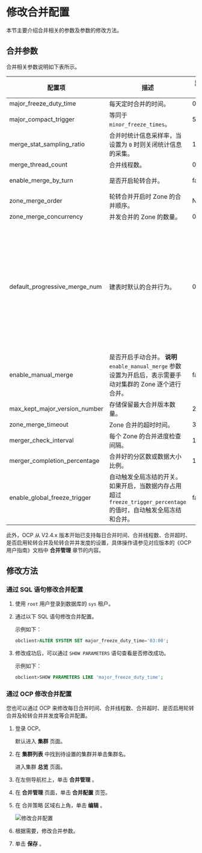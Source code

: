 修改合并配置 
===========================

本节主要介绍合并相关的参数及参数的修改方法。

合并参数 
-------------------------

合并相关参数说明如下表所示。


|              配置项              |                                                    描述                                                    |  默认值  |                                                                                                                               取值范围                                                                                                                               |
|-------------------------------|----------------------------------------------------------------------------------------------------------|-------|------------------------------------------------------------------------------------------------------------------------------------------------------------------------------------------------------------------------------------------------------------------|
| major_freeze_duty_time        | 每天定时合并的时间。                                                                                               | 02:00 | \[00:00,24:00\]                                                                                                                                                                                                                                                  |
| major_compact_trigger         | 等同于 `minor_freeze_times`。                                                                                | 5     | \[0,65535\]                                                                                                                                                                                                                                                      |
| merge_stat_sampling_ratio     | 合并时统计信息采样率，当设置为 `0` 时则关闭统计信息的采集。                                                                         | 100   | \[0,100\]                                                                                                                                                                                                                                                        |
| merge_thread_count            | 合并线程数。                                                                                                   | 0     | \[0, 256\]                                                                                                                                                                                                                                                       |
| enable_merge_by_turn          | 是否开启轮转合并。                                                                                                | false | * true：开启   * false：不开启                                                                                                                                                       |
| zone_merge_order              | 轮转合并开启时 Zone 的合并顺序。                                                                                      | Null  | Null                                                                                                                                                                                                                                                             |
| zone_merge_concurrency        | 并发合并的 Zone 的数量。                                                                                          | 0     | \[0,+∞\]                                                                                                                                                                                                                                                         |
| default_progressive_merge_num | 建表时默认的合并行为。                                                                                              | 0     | \[0, +∞)  其中： *  0 ：表示执行渐进合并，且渐进合并的次数为 100   *  1：表示强制执行全量合并，不执行渐进合并   * 大于 1 ：表示发生 Schema 变更时按照指定轮次做渐进合并    |
| enable_manual_merge           | 是否开启手动合并。 **说明**  `enable_manual_merge` 参数设置为开启后，表示需要手动对集群的 Zone 逐个进行合并。 | false | * true：开启   * false：不开启                                                                                                                                                       |
| max_kept_major_version_number | 存储保留最大合并版本数量。                                                                                            | 2     | \[1, 16\]                                                                                                                                                                                                                                                        |
| zone_merge_timeout            | Zone 合并的超时时间。                                                                                            | 3h    | \[1s, +∞)                                                                                                                                                                                                                                                        |
| merger_check_interval         | 每个 Zone 的合并进度检查间隔。                                                                                       | 10m   | \[10s, 60m\]                                                                                                                                                                                                                                                     |
| merger_completion_percentage  | 合并好的分区数或数据大小比例。                                                                                          | 100   | \[5, 100\]                                                                                                                                                                                                                                                       |
| enable_global_freeze_trigger  | 自动触发全局冻结的开关。如果开启，当数据内存占用超过 `freeze_trigger_percentage` 的值时，自动触发全局冻结和合并。                                  | false | * true：开启   * false：不开启                                                                                                                                                       |



此外，OCP 从 V2.4.x 版本开始已支持每日合并时间、合并线程数、合并超时、是否启用轮转合并及轮转合并并发度的设置，具体操作请参见对应版本的《OCP 用户指南》文档中 **合并管理** 章节的内容。

修改方法 
-------------------------

### 通过 SQL 语句修改合并配置 

1. 使用 `root` 用户登录到数据库的 `sys` 租户。

   

2. 通过以下 SQL 语句修改合并配置。

   示例如下：

   ```sql
   obclient>ALTER SYSTEM SET major_freeze_duty_time='03:00';
   ```

   

3. 修改成功后，可以通过 `SHOW PARAMETERS` 语句查看是否修改成功。

   示例如下：

   ```sql
   obclient>SHOW PARAMETERS LIKE 'major_freeze_duty_time';
   ```

   




### 通过 OCP 修改合并配置 

您也可以通过 OCP 来修改每日合并时间、合并线程数、合并超时、是否启用轮转合并及轮转合并并发度等合并配置。

1. 登录 OCP。

   默认进入 **集群** 页面。
   

2. 在 **集群列表** 中找到待设置的集群并单击集群名。

   进入集群 **总览** 页面。
   

3. 在左侧导航栏上，单击 **合并管理** 。

   

4. 在 **合并管理** 页面，单击 **合并配置** 页签。

   

5. 在 合并策略 区域右上角，单击 **编辑** 。

   ![修改合并配置](https://help-static-aliyun-doc.aliyuncs.com/assets/img/zh-CN/9900849361/p320201.png)
   

6. 根据需要，修改合并参数。

   

7. 单击 **保存** 。

   



